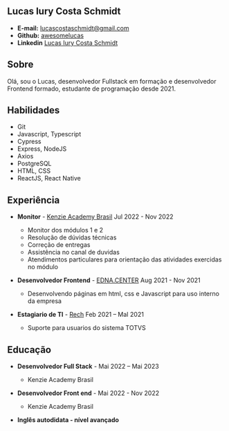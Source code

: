 ## Lucas Iury Costa Schmidt

- **E-mail:** lucascostaschmidt@gmail.com<br>
- **Github:** [awesomelucas](https://github.com/awesomelucas)
- **Linkedin** [Lucas Iury Costa Schmidt](https://www.linkedin.com/in/awesomelucas/)

## Sobre

Olá, sou o Lucas, desenvolvedor Fullstack em formação e desenvolvedor Frontend formado, estudante de programação desde 2021.

## Habilidades

- Git
- Javascript, Typescript
- Cypress
- Express, NodeJS
- Axios
- PostgreSQL
- HTML, CSS
- ReactJS, React Native

## Experiência

- **Monitor** - [Kenzie Academy Brasil](https://kenzie.com.br/) Jul 2022 - Nov 2022

  - Monitor dos módulos 1 e 2
  - Resolução de dúvidas técnicas
  - Correção de entregas
  - Assistência no canal de duvidas
  - Atendimentos particulares para orientação das atividades exercidas no módulo

- **Desenvolvedor Frontend** - [EDNA.CENTER](https://edna.center/) Aug 2021 - Nov 2021

  - Desenvolvendo páginas em html, css e Javascript para uso interno da empresa

- **Estagiario de TI** - [Rech](https://www.rech.com/) Feb 2021 – MaI 2021

  - Suporte para usuarios do sistema TOTVS

## Educação

- **Desenvolvedor Full Stack** - Mai 2022 – Mai 2023

  - Kenzie Academy Brasil

- **Desenvolvedor Front end** - Mai 2022 - Nov 2022

  - Kenzie Academy Brasil

- **Inglês autodidata - nível avançado**
